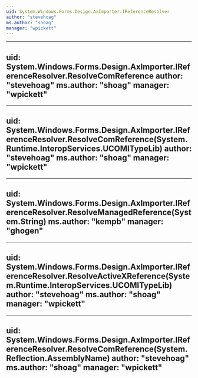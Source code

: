 ```yaml
---
uid: System.Windows.Forms.Design.AxImporter.IReferenceResolver
author: "stevehoag"
ms.author: "shoag"
manager: "wpickett"
---
```


---
uid: System.Windows.Forms.Design.AxImporter.IReferenceResolver.ResolveComReference
author: "stevehoag"
ms.author: "shoag"
manager: "wpickett"
---

---
uid: System.Windows.Forms.Design.AxImporter.IReferenceResolver.ResolveComReference(System.Runtime.InteropServices.UCOMITypeLib)
author: "stevehoag"
ms.author: "shoag"
manager: "wpickett"
---

---
uid: System.Windows.Forms.Design.AxImporter.IReferenceResolver.ResolveManagedReference(System.String)
ms.author: "kempb"
manager: "ghogen"
---

---
uid: System.Windows.Forms.Design.AxImporter.IReferenceResolver.ResolveActiveXReference(System.Runtime.InteropServices.UCOMITypeLib)
author: "stevehoag"
ms.author: "shoag"
manager: "wpickett"
---

---
uid: System.Windows.Forms.Design.AxImporter.IReferenceResolver.ResolveComReference(System.Reflection.AssemblyName)
author: "stevehoag"
ms.author: "shoag"
manager: "wpickett"
---
